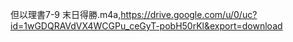 但以理書7-9 末日得勝.m4a,https://drive.google.com/u/0/uc?id=1wGDQRAVdVX4WCGPu_ceGyT-pobH50rKl&export=download